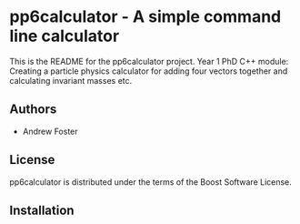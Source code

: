 pp6calculator - A simple command line calculator
================================================
This is the README for the pp6calculator project.
Year 1 PhD C++ module: Creating a particle physics calculator for adding four vectors together and calculating invariant masses etc. 

Authors
-------
- Andrew Foster

License
-------
pp6calculator is distributed under the terms of the Boost Software License.

Installation
------------
